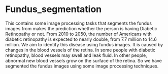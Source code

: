 # Fundus_segmentation
This contains some image processing tasks that segments the fundus images from makes the prediction whether the person is having Diabetic Retinopathy or not. From 2010 to 2050, the number of Americans with diabetic retinopathy
is expected to nearly double, from 7.7 million to 14.6 million. We aim to identify this disease using
fundus images. It is caused by changes in the blood vessels of the retina. In some people with
diabetic retinopathy, blood vessels may swell and leak fluid. In other people, abnormal new blood
vessels grow on the surface of the retina. So we have segmented the fundus images using some image processing techniques.

